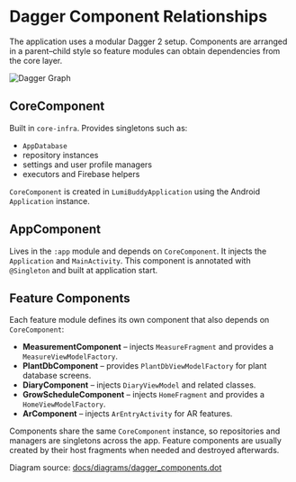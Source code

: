 # Dagger Component Relationships

The application uses a modular Dagger 2 setup. Components are arranged in a parent–child style so
feature modules can obtain dependencies from the core layer.

![Dagger Graph](../diagrams/dagger_components.png)

## CoreComponent

Built in `core-infra`. Provides singletons such as:

- `AppDatabase`
- repository instances
- settings and user profile managers
- executors and Firebase helpers

`CoreComponent` is created in `LumiBuddyApplication` using the Android `Application` instance.

## AppComponent

Lives in the `:app` module and depends on `CoreComponent`. It injects the `Application` and
`MainActivity`. This component is annotated with `@Singleton` and built at application start.

## Feature Components

Each feature module defines its own component that also depends on `CoreComponent`:

- **MeasurementComponent** – injects `MeasureFragment` and provides a `MeasureViewModelFactory`.
- **PlantDbComponent** – provides `PlantDbViewModelFactory` for plant database screens.
- **DiaryComponent** – injects `DiaryViewModel` and related classes.
- **GrowScheduleComponent** – injects `HomeFragment` and provides a `HomeViewModelFactory`.
- **ArComponent** – injects `ArEntryActivity` for AR features.

Components share the same `CoreComponent` instance, so repositories and managers are singletons
across the app. Feature components are usually created by their host fragments when needed and
destroyed afterwards.

Diagram source: [docs/diagrams/dagger_components.dot](../diagrams/dagger_components.dot)